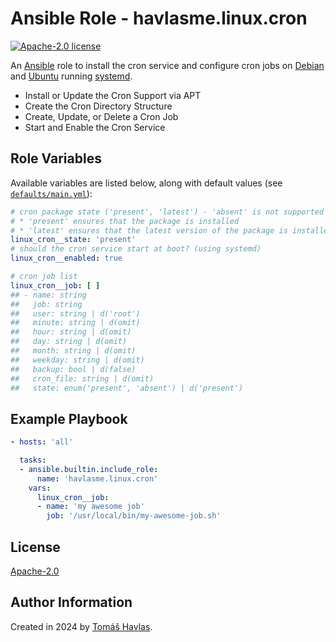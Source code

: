 Ansible Role - havlasme.linux.cron
==================================

[![Apache-2.0 license][license-image]][license-link]

An [Ansible](https://www.ansible.com/) role to install the cron service and configure cron jobs on [Debian](https://www.debian.org/) and [Ubuntu](https://ubuntu.com/) running [systemd](https://systemd.io/).

- Install or Update the Cron Support via APT
- Create the Cron Directory Structure
- Create, Update, or Delete a Cron Job
- Start and Enable the Cron Service

Role Variables
--------------

Available variables are listed below, along with default values (see [`defaults/main.yml`](defaults/main.yml)):

```yaml
# cron package state ('present', 'latest') - 'absent' is not supported
# * 'present' ensures that the package is installed
# * 'latest' ensures that the latest version of the package is installed
linux_cron__state: 'present'
# should the cron service start at boot? (using systemd)
linux_cron__enabled: true

# cron job list
linux_cron__job: [ ]
## - name: string
##   job: string
##   user: string | d('root')
##   minute: string | d(omit)
##   hour: string | d(omit)
##   day: string | d(omit)
##   month: string | d(omit)
##   weekday: string | d(omit)
##   backup: bool | d(false)
##   cron_file: string | d(omit)
##   state: enum('present', 'absent') | d('present')
```

Example Playbook
----------------

```yaml
- hosts: 'all'

  tasks:
  - ansible.builtin.include_role:
      name: 'havlasme.linux.cron'
    vars:
      linux_cron__job:
      - name: 'my awesome job'
        job: '/usr/local/bin/my-awesome-job.sh'
```

License
-------

[Apache-2.0][license-link]

Author Information
------------------

Created in 2024 by [Tomáš Havlas](https://havlas.me/).


[license-image]: https://img.shields.io/badge/license-Apache2.0-blue.svg?style=flat-square
[license-link]: ../../LICENSE
